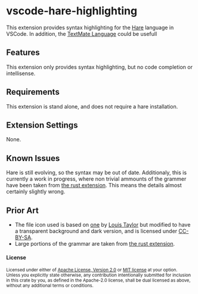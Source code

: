 # vscode-hare-highlighting

This extension provides syntax highlighting for the [Hare](https://harelang.org/) language in VSCode.
In addition, the [TextMate Language](./syntaxes/hare.tmLanguage.json) could be usefull 

## Features

This extension only provides syntax highlighting, but no code completion or intellisense.

## Requirements

This extension is stand alone, and does not require a hare installation.

## Extension Settings

None.

## Known Issues

Hare is still evolving, so the syntax may be out of date. Additionaly, this is currently a work in progress, where non trivial ammounts of the grammer have been taken from [the rust extension](https://github.com/rust-lang/vscode-rust/blob/b1ae67b06640ffab6e1ebb72e07364b4477dfbf1/rust-analyzer/editors/code/rust.tmGrammar.json). This means the details almost certainly slightly wrong.

## Prior Art

- The file icon used is based on [one](https://git.sr.ht/~sircmpwn/harelang.org/tree/master/item/static/mascot.png) by [Louis Taylor](https://kragniz.eu/) but modified to have a transparent background and dark version, and is licensed under [CC-BY-SA](https://lists.sr.ht/~sircmpwn/hare-users/%3CCBMC9SERFVB7.33GF24BG5AGFO%40taiga%3E).
- Large portions of the grammar are taken from [the rust extension](https://github.com/rust-lang/vscode-rust/blob/b1ae67b06640ffab6e1ebb72e07364b4477dfbf1/rust-analyzer/editors/code/rust.tmGrammar.json).

#### License

<sup>
Licensed under either of <a href="LICENSE-APACHE">Apache License, Version
2.0</a> or <a href="LICENSE-MIT">MIT license</a> at your option.
</sup>

<br>

<sub>
Unless you explicitly state otherwise, any contribution intentionally submitted
for inclusion in this crate by you, as defined in the Apache-2.0 license, shall
be dual licensed as above, without any additional terms or conditions.
</sub>
